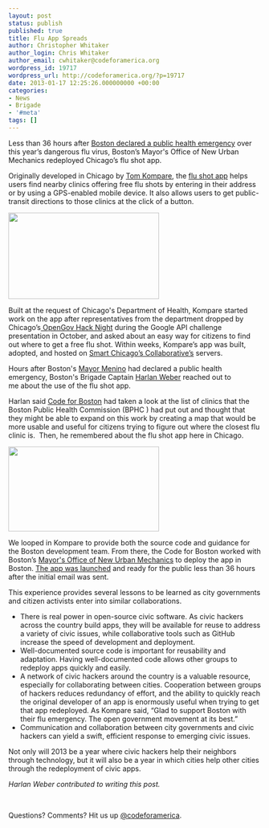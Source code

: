 ```yaml
---
layout: post
status: publish
published: true
title: Flu App Spreads
author: Christopher Whitaker
author_login: Chris Whitaker
author_email: cwhitaker@codeforamerica.org
wordpress_id: 19717
wordpress_url: http://codeforamerica.org/?p=19717
date: 2013-01-17 12:25:26.000000000 +00:00
categories:
- News
- Brigade
- '#meta'
tags: []
---
```

Less than 36 hours after <a href="http://www.boston.com/dailydose/2013/01/09/boston-hospitals-and-nursing-homes-implement-stricter-measures-against-the-flu/RK4iOR0EWN84klun02uc7H/story.html" target="_blank">Boston declared a public health emergency</a> over this year’s dangerous flu virus, Boston’s Mayor's Office of New Urban Mechanics redeployed Chicago’s flu shot app.

Originally developed in Chicago by <a href="https://github.com/tkompare" target="_blank">Tom Kompare</a>, the <a href="http://www.cityofchicago.org/city/en/depts/cdph/iframe/scc_app.html" target="_blank">flu shot app</a> helps users find nearby clinics offering free flu shots by entering in their address or by using a GPS-enabled mobile device. It also allows users to get public-transit directions to those clinics at the click of a button.

<a href="http://codeforamerica.org/wp-content/uploads/2013/01/Screen-Shot-2013-01-15-at-10.50.02-AM.png"><img class="size-medium wp-image-19720 alignleft" src="http://codeforamerica.org/wp-content/uploads/2013/01/Screen-Shot-2013-01-15-at-10.50.02-AM-300x172.png" alt="" width="300" height="172" /></a>

Built at the request of Chicago's Department of Health, Kompare started work on the app after representatives from the department dropped by Chicago’s<a href="http://opengovhacknight.eventbrite.com/"> OpenGov Hack Night</a> during the Google API challenge presentation in October, and asked about an easy way for citizens to find out where to get a free flu shot. Within weeks, Kompare’s app was built, adopted, and hosted on <a href="http://www.smartchicagocollaborative.org/smart-chicago-hosts-flu-shot-app-for-local-developer-using-civic-data/">Smart Chicago’s Collaborative’s</a> servers.

Hours after Boston's <a href="https://twitter.com/mayortommenino">Mayor Menino</a> had declared a public health emergency, Boston's Brigade Captain <a href="http://www.be.net/hjweber">Harlan Weber</a> reached out to me about the use of the flu shot app.

Harlan said <a href="https://groups.google.com/a/codeforamerica.org/forum/#!forum/code-for-boston">Code for Boston</a> had taken a look at the list of clinics that the Boston Public Health Commission (BPHC ) had put out and thought that they might be able to expand on this work by creating a map that would be more usable and useful for citizens trying to figure out where the closest flu clinic is.  Then, he remembered about the flu shot app here in Chicago.

<a href="http://codeforamerica.org/wp-content/uploads/2013/01/Screen-Shot-2013-01-15-at-10.33.26-AM.png"><img class="size-medium wp-image-19718 alignleft" title="Screen Shot 2013-01-15 at 10.33.26 AM" src="http://codeforamerica.org/wp-content/uploads/2013/01/Screen-Shot-2013-01-15-at-10.33.26-AM-300x169.png" alt="" width="300" height="169" /></a>

We looped in Kompare to provide both the source code and guidance for the Boston development team. From there, the Code for Boston worked with Boston’s <a href="http://www.newurbanmechanics.org/">Mayor's Office of New Urban Mechanics</a> to deploy the app in Boston. <a href="http://flushot.newurbanmechanics.org/">The app was launched</a> and ready for the public less than 36 hours after the initial email was sent.

This experience provides several lessons to be learned as city governments and citizen activists enter into similar collaborations.
<ul>
	<li>There is real power in open-source civic software. As civic hackers across the country build apps, they will be available for reuse to address a variety of civic issues, while collaborative tools such as GitHub increase the speed of development and deployment.</li>
	<li>Well-documented source code is important for reusability and adaptation. Having well-documented code allows other groups to redeploy apps quickly and easily.</li>
	<li>A network of civic hackers around the country is a valuable resource, especially for collaborating between cities. Cooperation between groups of hackers reduces redundancy of effort, and the ability to quickly reach the original developer of an app is enormously useful when trying to get that app redeployed. As Kompare said, “Glad to support Boston with their flu emergency. The open government movement at its best.”</li>
	<li>Communication and collaboration between city governments and civic hackers can yield a swift, efficient response to emerging civic issues.</li>
</ul>
Not only will 2013 be a year where civic hackers help their neighbors through technology, but it will also be a year in which cities help other cities through the redeployment of civic apps.

<em>Harlan Weber contributed to writing this post.</em>

&nbsp;

Questions? Comments? Hit us up <a href="http://twitter.com/codeforamerica" target="_blank">@codeforamerica</a>.
